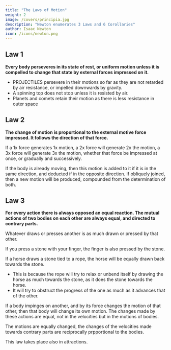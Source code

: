 ```yaml
---
title: "The Laws of Motion"
weight: 2
image: /covers/principia.jpg
description: "Newton enumerates 3 Laws and 6 Corollaries"
author: Isaac Newton
icon: /icons/newton.png
---
```




## Law 1

**Every body perseveres in its state of rest, or uniform motion unless it is compelled to change that state by external forces impressed on it.**

- PROJECTILES persevere in their motions so far as they are not retarded by air resistance, or impelled downwards by gravity. 
- A spinning top does not stop unless it is resisted by air. 
- Planets and comets retain their motion as there is less resistance in outer space



## Law 2

**The change of motion is proportional to the external motive force impressed. It follows the direction of that force.**

If a 1x force generates 1x motion, a 2x force will generate 2x the motion, a 3x force will generate 3x the motion, whether that force be impressed at once, or gradually and successively.

If the body is already moving, then this motion is added to it if it is in the same direction, and deducted if in the opposite direction. If obliquely joined, then a new motion will be produced, compounded from the determination of both.



## Law 3

**For every action there is always opposed an equal reaction. The mutual actions of two bodies on each other are always equal, and directed to contrary parts.**

Whatever draws or presses another is as much drawn or pressed by that other. 

If you press a stone with your finger, the finger is also pressed by the stone.

If a horse draws a stone tied to a rope, the horse will be equally drawn back towards the stone. 
- This is because the rope will try to relax or unbend itself by drawing the horse as much towards the stone, as it does the stone towards the horse. 
- It will try to obstruct the progress of the one as much as it advances that of the other.

If a body impinges on another, and by its force changes the motion of that other, then that body will change its own motion. The changes made by these actions are equal, not in the velocities but in the motions of bodies. 

The motions are equally changed, the changes of the velocities made towards contrary parts are reciprocally prpportional to the bodies.

This law takes place also in attractions.
